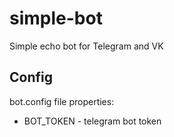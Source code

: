 # simple-bot

Simple echo bot for Telegram and VK

## Config

bot.config file properties:
- BOT_TOKEN - telegram bot token
